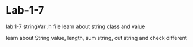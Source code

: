 # Lab-1-7
lab 1-7 stringVar .h file learn about string class and value

learn about String value, length, sum string, cut string and check different

